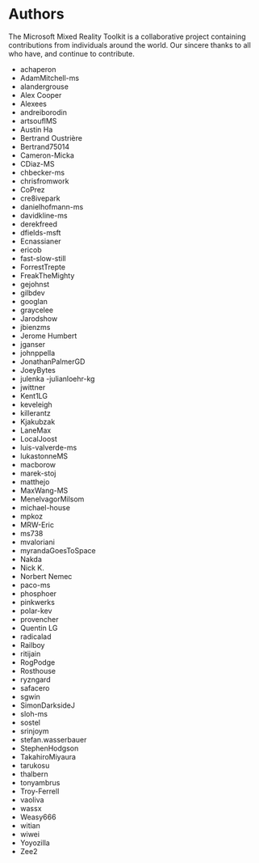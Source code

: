 # Authors

The Microsoft Mixed Reality Toolkit is a collaborative project containing contributions from individuals around the world. Our sincere thanks to all who have, and continue to contribute.

- achaperon
- AdamMitchell-ms
- alandergrouse
- Alex Cooper
- Alexees
- andreiborodin
- artsouflMS
- Austin Ha
- Bertrand Oustrière
- Bertrand75014
- Cameron-Micka
- CDiaz-MS
- chbecker-ms
- chrisfromwork
- CoPrez
- cre8ivepark
- danielhofmann-ms
- davidkline-ms
- derekfreed
- dfields-msft
- Ecnassianer
- ericob
- fast-slow-still
- ForrestTrepte
- FreakTheMighty
- gejohnst
- gilbdev
- googlan
- graycelee
- Jarodshow
- jbienzms
- Jerome Humbert
- jganser
- johnppella
- JonathanPalmerGD
- JoeyBytes
- julenka
 -julianloehr-kg
- jwittner
- Kent1LG
- keveleigh
- killerantz
- Kjakubzak
- LaneMax
- LocalJoost
- luis-valverde-ms
- lukastonneMS
- macborow
- marek-stoj
- matthejo
- MaxWang-MS
- MenelvagorMilsom
- michael-house
- mpkoz
- MRW-Eric
- ms738
- mvaloriani
- myrandaGoesToSpace
- Nakda
- Nick K.
- Norbert Nemec
- paco-ms
- phosphoer
- pinkwerks
- polar-kev
- provencher
- Quentin LG
- radicalad
- Railboy
- ritijain
- RogPodge
- Rosthouse
- ryzngard
- safacero
- sgwin
- SimonDarksideJ
- sloh-ms
- sostel
- srinjoym
- stefan.wasserbauer
- StephenHodgson
- TakahiroMiyaura
- tarukosu
- thalbern
- tonyambrus
- Troy-Ferrell
- vaoliva
- wassx
- Weasy666
- witian
- wiwei
- Yoyozilla
- Zee2
